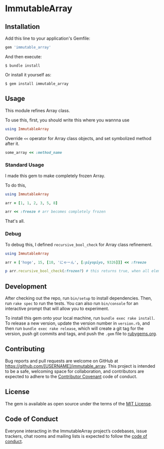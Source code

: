 # ImmutableArray

## Installation

Add this line to your application's Gemfile:

```ruby
gem 'immutable_array'
```

And then execute:

    $ bundle install

Or install it yourself as:

    $ gem install immutable_array

## Usage

This module refines Array class.

To use this, first, you should write this where you wannna use

```ruby
using ImmutableArray
```

Override `<<` operator for Array class objects, and set symbolized method after it.

```ruby
some_array << :method_name
```

### Standard Usage

I made this gem to make completely frozen Array.

To do this,

```ruby:sample.rb
using ImmutableArray

arr = [1, 1, 2, 3, 5, 8]

arr << :freeze # arr becomes completely frozen
```

That's all.

### Debug

To debug this, I defined `recursive_bool_check` for Array class refinement.

```ruby:debug.rb
using ImmutableArray

arr = ['hoge', 15, [10, 'にゃーん', [:piyopiyo, 9326]]] << :freeze

p arr.recursive_bool_check(:frozen?) # this returns true, when all elements & itself returns true
```

## Development

After checking out the repo, run `bin/setup` to install dependencies. Then, run `rake spec` to run the tests. You can also run `bin/console` for an interactive prompt that will allow you to experiment.

To install this gem onto your local machine, run `bundle exec rake install`. To release a new version, update the version number in `version.rb`, and then run `bundle exec rake release`, which will create a git tag for the version, push git commits and tags, and push the `.gem` file to [rubygems.org](https://rubygems.org).

## Contributing

Bug reports and pull requests are welcome on GitHub at https://github.com/[USERNAME]/immutable_array. This project is intended to be a safe, welcoming space for collaboration, and contributors are expected to adhere to the [Contributor Covenant](http://contributor-covenant.org) code of conduct.

## License

The gem is available as open source under the terms of the [MIT License](https://opensource.org/licenses/MIT).

## Code of Conduct

Everyone interacting in the ImmutableArray project’s codebases, issue trackers, chat rooms and mailing lists is expected to follow the [code of conduct](https://github.com/[USERNAME]/immutable_array/blob/master/CODE_OF_CONDUCT.md).
